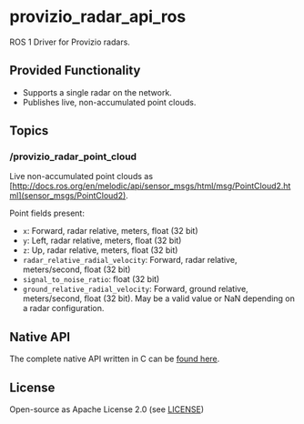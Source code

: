 # provizio_radar_api_ros

ROS 1 Driver for Provizio radars.

## Provided Functionality

- Supports a single radar on the network.
- Publishes live, non-accumulated point clouds.

## Topics

### /provizio_radar_point_cloud

Live non-accumulated point clouds as [http://docs.ros.org/en/melodic/api/sensor_msgs/html/msg/PointCloud2.html](sensor_msgs/PointCloud2).

Point fields present:

- `x`: Forward, radar relative, meters, float (32 bit)
- `y`: Left, radar relative, meters, float (32 bit)
- `z`: Up, radar relative, meters, float (32 bit)
- `radar_relative_radial_velocity`: Forward, radar relative, meters/second, float (32 bit)
- `signal_to_noise_ratio`: float (32 bit)
- `ground_relative_radial_velocity`: Forward, ground relative, meters/second, float (32 bit). May be a valid value or NaN depending on a radar configuration.

## Native API

The complete native API written in C can be [found here](https://github.com/provizio/provizio_radar_api_core).

## License

Open-source as Apache License 2.0 (see [LICENSE](LICENSE))
